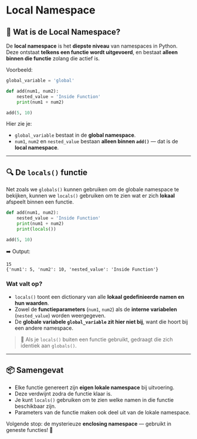 # Local Namespace

## 🧬 Wat is de Local Namespace?
De **local namespace** is het **diepste niveau** van namespaces in Python. Deze ontstaat **telkens een functie wordt uitgevoerd**, en bestaat **alleen binnen die functie** zolang die actief is.

Voorbeeld:
```python
global_variable = 'global'

def add(num1, num2):
    nested_value = 'Inside Function'
    print(num1 + num2)

add(5, 10)
```

Hier zie je:
- `global_variable` bestaat in de **global namespace**.
- `num1`, `num2` en `nested_value` bestaan **alleen binnen `add()`** — dat is de **local namespace**.

---

## 🔍 De `locals()` functie
Net zoals we `globals()` kunnen gebruiken om de globale namespace te bekijken, kunnen we `locals()` gebruiken om te zien wat er zich **lokaal** afspeelt binnen een functie.

```python
def add(num1, num2):
    nested_value = 'Inside Function'
    print(num1 + num2)
    print(locals())

add(5, 10)
```

➡️ Output:
```
15
{'num1': 5, 'num2': 10, 'nested_value': 'Inside Function'}
```

### Wat valt op?
- `locals()` toont een dictionary van alle **lokaal gedefinieerde namen en hun waarden**.
- Zowel de **functieparameters** (`num1`, `num2`) als de **interne variabelen** (`nested_value`) worden weergegeven.
- De **globale variabele `global_variable` zit hier niet bij**, want die hoort bij een andere namespace.

> 📌 Als je `locals()` buiten een functie gebruikt, gedraagt die zich identiek aan `globals()`.

---

## 📦 Samengevat
- Elke functie genereert zijn **eigen lokale namespace** bij uitvoering.
- Deze verdwijnt zodra de functie klaar is.
- Je kunt `locals()` gebruiken om te zien welke namen in die functie beschikbaar zijn.
- Parameters van de functie maken ook deel uit van de lokale namespace.

Volgende stop: de mysterieuze **enclosing namespace** — gebruikt in geneste functies! 🔁

